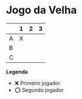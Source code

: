 # Jogo da Velha

|   | 1 | 2 | 3 |
|---|---|---|---|
| A |  X |   |   |
| B |   |   |   |
| C |   |   |   |

**Legenda**

- ❌ Primeiro jogador 
- ⭕ Segundo jogador